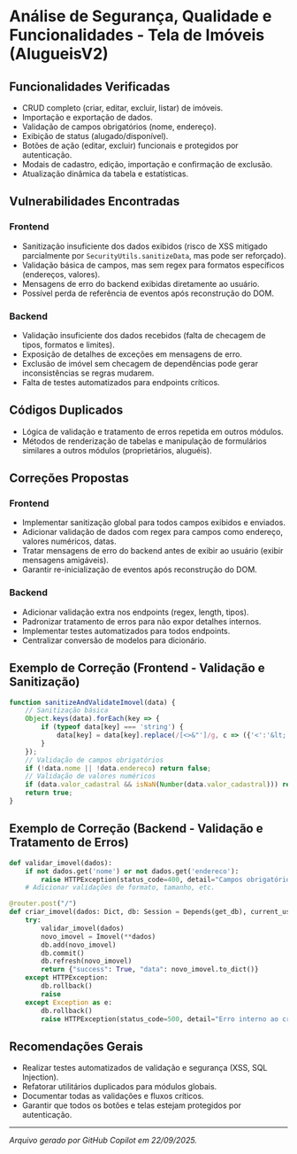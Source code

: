 # Análise de Segurança, Qualidade e Funcionalidades - Tela de Imóveis (AlugueisV2)

## Funcionalidades Verificadas
- CRUD completo (criar, editar, excluir, listar) de imóveis.
- Importação e exportação de dados.
- Validação de campos obrigatórios (nome, endereço).
- Exibição de status (alugado/disponível).
- Botões de ação (editar, excluir) funcionais e protegidos por autenticação.
- Modais de cadastro, edição, importação e confirmação de exclusão.
- Atualização dinâmica da tabela e estatísticas.

## Vulnerabilidades Encontradas

### Frontend
- Sanitização insuficiente dos dados exibidos (risco de XSS mitigado parcialmente por `SecurityUtils.sanitizeData`, mas pode ser reforçado).
- Validação básica de campos, mas sem regex para formatos específicos (endereços, valores).
- Mensagens de erro do backend exibidas diretamente ao usuário.
- Possível perda de referência de eventos após reconstrução do DOM.

### Backend
- Validação insuficiente dos dados recebidos (falta de checagem de tipos, formatos e limites).
- Exposição de detalhes de exceções em mensagens de erro.
- Exclusão de imóvel sem checagem de dependências pode gerar inconsistências se regras mudarem.
- Falta de testes automatizados para endpoints críticos.

## Códigos Duplicados
- Lógica de validação e tratamento de erros repetida em outros módulos.
- Métodos de renderização de tabelas e manipulação de formulários similares a outros módulos (proprietários, aluguéis).

## Correções Propostas

### Frontend
- Implementar sanitização global para todos campos exibidos e enviados.
- Adicionar validação de dados com regex para campos como endereço, valores numéricos, datas.
- Tratar mensagens de erro do backend antes de exibir ao usuário (exibir mensagens amigáveis).
- Garantir re-inicialização de eventos após reconstrução do DOM.

### Backend
- Adicionar validação extra nos endpoints (regex, length, tipos).
- Padronizar tratamento de erros para não expor detalhes internos.
- Implementar testes automatizados para todos endpoints.
- Centralizar conversão de modelos para dicionário.

## Exemplo de Correção (Frontend - Validação e Sanitização)

```js
function sanitizeAndValidateImovel(data) {
    // Sanitização básica
    Object.keys(data).forEach(key => {
        if (typeof data[key] === 'string') {
            data[key] = data[key].replace(/[<>&"']/g, c => ({'<':'&lt;','>':'&gt;','&':'&amp;','"':'&quot;',"'":'&#39;'})[c]);
        }
    });
    // Validação de campos obrigatórios
    if (!data.nome || !data.endereco) return false;
    // Validação de valores numéricos
    if (data.valor_cadastral && isNaN(Number(data.valor_cadastral))) return false;
    return true;
}
```

## Exemplo de Correção (Backend - Validação e Tratamento de Erros)

```python
def validar_imovel(dados):
    if not dados.get('nome') or not dados.get('endereco'):
        raise HTTPException(status_code=400, detail="Campos obrigatórios ausentes")
    # Adicionar validações de formato, tamanho, etc.

@router.post("/")
def criar_imovel(dados: Dict, db: Session = Depends(get_db), current_user: Usuario = Depends(verify_token)):
    try:
        validar_imovel(dados)
        novo_imovel = Imovel(**dados)
        db.add(novo_imovel)
        db.commit()
        db.refresh(novo_imovel)
        return {"success": True, "data": novo_imovel.to_dict()}
    except HTTPException:
        db.rollback()
        raise
    except Exception as e:
        db.rollback()
        raise HTTPException(status_code=500, detail="Erro interno ao criar imóvel")
```

## Recomendações Gerais
- Realizar testes automatizados de validação e segurança (XSS, SQL Injection).
- Refatorar utilitários duplicados para módulos globais.
- Documentar todas as validações e fluxos críticos.
- Garantir que todos os botões e telas estejam protegidos por autenticação.

---

*Arquivo gerado por GitHub Copilot em 22/09/2025.*
